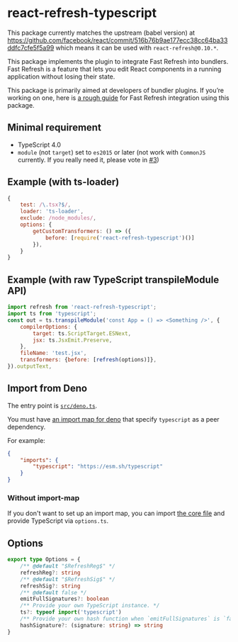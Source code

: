 # react-refresh-typescript

This package currently matches the upstream (babel version) at https://github.com/facebook/react/commit/516b76b9ae177ecc38cc64ba33ddfc7cfe5f5a99 which means it can be used with `react-refresh@0.10.*`.

This package implements the plugin to integrate Fast Refresh into bundlers. Fast Refresh is a feature that lets you edit React components in a running application without losing their state.

This package is primarily aimed at developers of bundler plugins. If you’re working on one, here is [a rough guide](https://github.com/facebook/react/issues/16604#issuecomment-528663101) for Fast Refresh integration using this package.

## Minimal requirement

-   TypeScript 4.0
-   `module` (not `target`) set to `es2015` or later (not work with `CommonJS` currently. If you really need it, please vote in [#3](https://github.com/Jack-Works/react-refresh-transformer/issues/3))

## Example (with ts-loader)

```js
{
    test: /\.tsx?$/,
    loader: 'ts-loader',
    exclude: /node_modules/,
    options: {
        getCustomTransformers: () => ({
            before: [require('react-refresh-typescript')()]
        }),
    }
}
```

## Example (with raw TypeScript transpileModule API)

```js
import refresh from 'react-refresh-typescript';
import ts from 'typescript';
const out = ts.transpileModule('const App = () => <Something />', {
    compilerOptions: {
        target: ts.ScriptTarget.ESNext,
        jsx: ts.JsxEmit.Preserve,
    },
    fileName: 'test.jsx',
    transformers: {before: [refresh(options)]},
}).outputText,
```

## Import from Deno

The entry point is [`src/deno.ts`](https://raw.githubusercontent.com/Jack-Works/react-refresh-transformer/main/typescript/src/deno.ts).

You must have [an import map for deno](https://deno.land/manual/linking_to_external_code/import_maps) that specify `typescript` as a peer dependency.

For example:

```json
{
    "imports": {
        "typescript": "https://esm.sh/typescript"
    }
}
```

### Without import-map

If you don't want to set up an import map, you can import [the core file](https://cdn.jsdelivr.net/npm/react-refresh-typescript@latest/dist-src/core.js) and provide TypeScript via `options.ts`.

## Options

```ts
export type Options = {
    /** @default "$RefreshReg$" */
    refreshReg?: string
    /** @default "$RefreshSig$" */
    refreshSig?: string
    /** @default false */
    emitFullSignatures?: boolean
    /** Provide your own TypeScript instance. */
    ts?: typeof import('typescript')
    /** Provide your own hash function when `emitFullSignatures` is `false` */
    hashSignature?: (signature: string) => string
}
```
